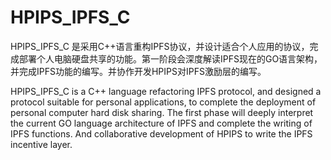 # HPIPS_IPFS_C

HPIPS_IPFS_C 是采用C++语言重构IPFS协议，并设计适合个人应用的协议，完成部署个人电脑硬盘共享的功能。第一阶段会深度解读IPFS现在的GO语言架构，并完成IPFS功能的编写。并协作开发HPIPS对IPFS激励层的编写。

HPIPS_IPFS_C is a C++ language refactoring IPFS protocol, and designed a protocol suitable for personal applications, to complete the deployment of personal computer hard disk sharing. The first phase will deeply interpret the current GO language architecture of IPFS and complete the writing of IPFS functions. And collaborative development of HPIPS to write the IPFS incentive layer.
